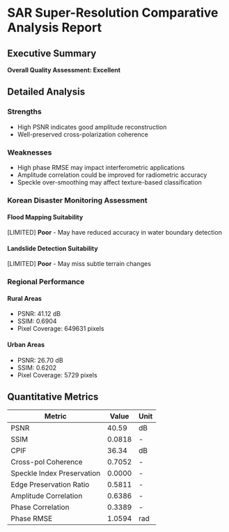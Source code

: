 # SAR Super-Resolution Comparative Analysis Report

## Executive Summary

**Overall Quality Assessment: Excellent**

## Detailed Analysis

### Strengths

- High PSNR indicates good amplitude reconstruction
- Well-preserved cross-polarization coherence

### Weaknesses

- High phase RMSE may impact interferometric applications
- Amplitude correlation could be improved for radiometric accuracy
- Speckle over-smoothing may affect texture-based classification

### Korean Disaster Monitoring Assessment

#### Flood Mapping Suitability
[LIMITED] **Poor** - May have reduced accuracy in water boundary detection

#### Landslide Detection Suitability
[LIMITED] **Poor** - May miss subtle terrain changes

### Regional Performance

#### Rural Areas
- PSNR: 41.12 dB
- SSIM: 0.6904
- Pixel Coverage: 649631 pixels

#### Urban Areas
- PSNR: 26.70 dB
- SSIM: 0.6202
- Pixel Coverage: 5729 pixels

## Quantitative Metrics

| Metric | Value | Unit |
|--------|-------|------|
| PSNR | 40.59 | dB |
| SSIM | 0.0818 | - |
| CPIF | 36.34 | dB |
| Cross-pol Coherence | 0.7052 | - |
| Speckle Index Preservation | 0.0000 | - |
| Edge Preservation Ratio | 0.5811 | - |
| Amplitude Correlation | 0.6386 | - |
| Phase Correlation | 0.3389 | - |
| Phase RMSE | 1.0594 | rad |
